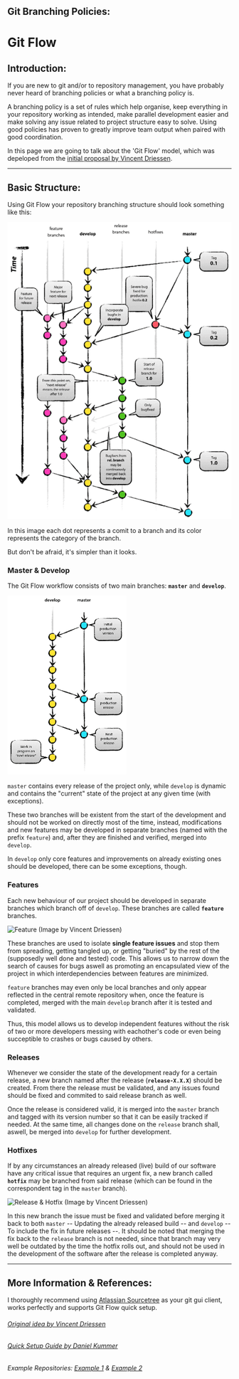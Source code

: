 ## Git Branching Policies:
# Git Flow

## Introduction:
If you are new to git and/or to repository management, you have probably never heard of branching policies or what a branching policy is.

A branching policy is a set of rules which help organise, keep everything in your repository working as intended, make parallel development easier and make solving any issue related to project structure easy to solve. Using good policies has proven to greatly improve team output when paired with good coordination.

In this page we are going to talk about the 'Git Flow' model, which was depeloped from the [initial proposal by Vincent Driessen](http://nvie.com/posts/a-successful-git-branching-model/).


***

## Basic Structure:

Using Git Flow your repository branching structure should look something like this:

![Basic Git Flow Model (Image by Vincent Driessen)](Images/git-model.png)

In this image each dot represents a comit to a branch and its color represents the category of the branch. 

But don't be afraid, it's simpler than it looks.

### Master & Develop

The Git Flow workflow consists of two main branches: **```master```** and **```develop```**.

![Master & Develop (Image by Vincent Driessen)](Images/main-branches.png)

```master``` contains every release of the project only, while ```develop``` is dynamic and contains the "current" state of the project at any given time (with exceptions).

These two branches will be existent from the start of the development and should not be worked on directly most of the time, instead, modifications and new features may be developed in separate branches (named with the prefix ```feature```) and, after they are finished and verified, merged into ```develop```.

In ```develop``` only core features and improvements on already existing ones should be developed, there can be some exceptions, though.

### Features

Each new behaviour of our project should be developed in separate branches which branch off of ```develop```. These branches are called **```feature```** branches.

![Feature (Image by Vincent Driessen)](Images/fb.png)

These branches are used to isolate **single feature issues** and stop them from spreading, getting tangled up, or getting "buried" by the rest of the (supposedly well done and tested) code. This allows us to narrow down the search of causes for bugs aswell as promoting an encapsulated view of the project in which interdependencies between features are minimized.

```feature``` branches may even only be local branches and only appear reflected in the central remote repository when, once the feature is completed, merged with the main ```develop``` branch after it is tested and validated.

Thus, this model allows us to develop independent features without the risk of two or more developers messing with eachother's code or even being succeptible to crashes or bugs caused by others.

### Releases

Whenever we consider the state of the development ready for a certain release, a new branch named after the release (**```release-X.X.X```**) should be created. From there the release must be validated, and any issues found should be fixed and commited to said release branch as well.

Once the release is considered valid, it is merged into the ```master``` branch and tagged with its version number so that it can be easily tracked if needed. At the same time, all changes done on the ```release``` branch shall, aswell, be merged into ```develop``` for further development.

### Hotfixes

If by any circumstances an already released (live) build of our software have any critical issue that requires an urgent fix, a new branch called **```hotfix```** may be branched from said release (which can be found in the correspondent tag in the ```master``` branch).

![Release & Hotfix (Image by Vincent Driessen)](Images/hotfix-branches.png)

In this new branch the issue must be fixed and validated before merging it back to both ```master``` -- Updating the already released build -- and ```develop``` -- To include the fix in future releases --. It should be noted that merging the fix back to the ```release``` branch is not needed, since that branch may very well be outdated by the time the hotfix rolls out, and should not be used in the development of the software after the release is completed anyway.


***

## More Information & References:

I thoroughly recommend using [Atlassian Sourcetree](https://www.sourcetreeapp.com/) as your git gui client, works perfectly and supports Git Flow quick setup.

###### [Original idea by Vincent Driessen](http://nvie.com/posts/a-successful-git-branching-model/)

###### [Quick Setup Guide by Daniel Kummer](https://danielkummer.github.io/git-flow-cheatsheet/)

###### Example Repositories: [Example 1](https://github.com/marc094/GitFlowTest) & [Example 2](https://github.com/marc094/GitFlowClass)
